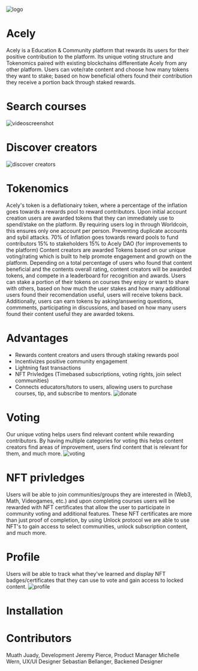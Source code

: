 ![logo](https://user-images.githubusercontent.com/98198920/200185009-9670e8b9-e42e-4fed-8004-83ebf33c1efc.png)
# Acely
Acely is a Education & Community platform that rewards its users for their positive contribution to the platform. Its unique voting structure and Tokenomics paired with existing blockchains differentiate Acely from any other platform. Users can vote/rate content and choose how many tokens they want to stake; based on how beneficial others found their contribution they receive a portion back through staked rewards.
# Search courses
![videoscreenshot](https://user-images.githubusercontent.com/98198920/200185104-42af5335-9184-4add-b79e-de6c707271a5.png)

# Discover creators
![discover creators](https://user-images.githubusercontent.com/98198920/200185152-74092326-11f9-4b31-a5dc-d6c4e0472761.png)

# Tokenomics
Acely's token is a deflationairy token, where a percentage of the inflation goes towards a rewards pool to reward contributors.
Upon initial account creation users are awarded tokens that they can immediately use to spend/stake on the platform. By requiring users log in through Worldcoin, this ensures only one account per person. Preventing duplicate accounts and sybil attacks.
70% of Inflation goes towards reward pools to fund contributors
15% to stakeholders
15% to Acely DAO (for improvements to the platform)
Content creators are awarded Tokens based on our unique voting/rating which is built to help promote engagement and growth on the platform. Depending on a total percentage of users who found that content beneficial and the contents overall rating, content creators will be awarded tokens, and compete in a leaderboard for recognition and awards.
Users can stake a portion of their tokens on courses they enjoy or want to share with others, based on how much the user stakes and how many additional users found their recomendation useful, users will receive tokens back. Additionally, users can earn tokens by asking/answering questions, commments, participating in discussions, and based on how many users found their content useful they are awarded tokens.

# Advantages
* Rewards content creators and users through staking rewards pool
* Incentivizes positive community engagement
* Lightning fast transactions 
* NFT Privledges (Timebased subscriptions, voting rights, join select communities)
* Connects educators/tutors to users, allowing users to purchase courses, tip, and subscribe to mentors.
![donate](https://user-images.githubusercontent.com/98198920/200185167-cf815244-d1f6-4863-9022-3e78ea6f19b0.png)

# Voting
Our unique voting helps users find relevant content while rewarding contributors. By having multiple categories for voting this helps content creators find areas of improvement, users find content that is relevant for them, and much more. 
![voting](https://user-images.githubusercontent.com/98198920/200185350-e3b3cd6a-283f-47f0-89b4-f61a05e33e0f.png)

# NFT privledges 
Users will be able to join communities/groups they are interested in (Web3, Math, Videogames, etc.) and upon completing courses users will be rewarded with NFT certificates that allow the user to participate in community voting and additional features. These NFT certificates are more than just proof of completion, by using Unlock protocol we are able to use NFT's to gain access to select communities, unlock subscription content, and much more.

# Profile
Users will be able to track what they've learned and display NFT badges/certificates that they can use to vote and gain access to locked content.
![profile](https://user-images.githubusercontent.com/98198920/200185249-9c1775c7-6403-4109-93f6-785852fa1c6e.png)

# Installation

# Contributors
Muath Juady, Development
Jeremy Pierce, Product Manager
Michelle Wern, UX/UI Designer
Sebastian Bellanger, Backened Designer

